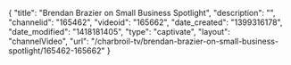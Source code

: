 {
    "title": "Brendan Brazier on Small Business Spotlight",
    "description": "",
    "channelid": "165462",
    "videoid": "165662",
    "date_created": "1399316178",
    "date_modified": "1418181405",
    "type": "captivate",
    "layout": "channelVideo",
    "url": "\/charbroil-tv\/brendan-brazier-on-small-business-spotlight\/165462-165662"
}